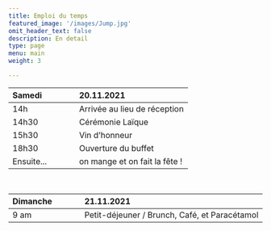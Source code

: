 ```yaml
---
title: Emploi du temps
featured_image: '/images/Jump.jpg'
omit_header_text: false
description: En detail
type: page
menu: main
weight: 3

---
```



| Samedi | | | |20.11.2021|
| :----- |:-|:-|:-| :- |
| 14h | | | | Arrivée au lieu de réception |
| 14h30 | | | | Cérémonie Laïque |
| 15h30 | | | | Vin d’honneur |
| 18h30 | | | | Ouverture du buffet |
| Ensuite... | | | | on mange et on fait la fête !|

<br>

| Dimanche | | | |21.11.2021|
| :----- |:-|:-|:-| :- |
| 9 am | | | | Petit-déjeuner / Brunch, Café, et Paracétamol |